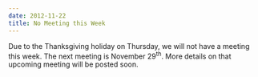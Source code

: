 ```yaml
---
date: 2012-11-22
title: No Meeting this Week
---
```

Due to the Thanksgiving holiday on Thursday, we will not have a meeting this week. The next meeting is November 29<sup>th</sup>. More details on that upcoming meeting will be posted soon.
